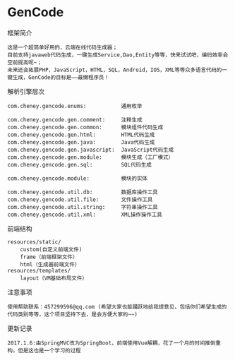 # GenCode
框架简介
>
	这是一个超简单好用的，云端在线代码生成器；
	目前支持javaweb代码生成，一键生成Service,Dao,Entity等等，快来试试吧，编码效率会空前提高呢~；
	未来还会拓展PHP，JavaScript，HTML，SQL，Android，IOS，XML等等众多语言代码的一键生成，GenCode的目标是——最懒程序员！

解析引擎层次
>
	com.cheney.gencode.enums:			通用枚举
>
	com.cheney.gencode.gen.comment:		注释生成
	com.cheney.gencode.gen.common:		模块组件代码生成
	com.cheney.gencode.gen.html:		HTML代码生成
	com.cheney.gencode.gen.java:		Java代码生成
	com.cheney.gencode.gen.javascript:	JavaScript代码生成
	com.cheney.gencode.gen.module:		模块生成（工厂模式）
	com.cheney.gencode.gen.sql:			SQL代码生成
>	
	com.cheney.gencode.module:			模块的实体
>	
	com.cheney.gencode.util.db:			数据库操作工具
	com.cheney.gencode.util.file:		文件操作工具
	com.cheney.gencode.util.string:		字符串操作工具
	com.cheney.gencode.util.xml:		XML操作操作工具

前端结构
>
	resources/static/
		custom(自定义前端文件)
		frame（前端框架文件）
		html（生成器前端文件）
	resources/templates/
		layout（VM基础布局文件）
注意事项
>
	使用帮助联系：457299596@qq.com (希望大家也能踊跃地给我提意见，包括你们希望生成的代码类别等等，这个项目坚持下去，是会方便大家的~~)
	
更新记录
>
	2017.1.6:由SpringMVC改为SpringBoot，前端使用Vue解耦，花了一个月的时间推倒重构，但是这也是一个学习的过程